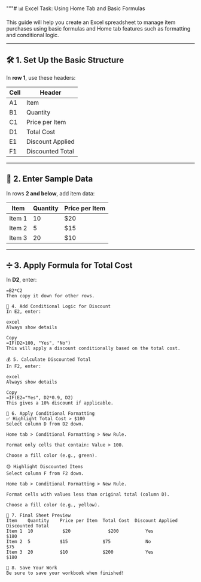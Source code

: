 """# 📊 Excel Task: Using Home Tab and Basic Formulas

This guide will help you create an Excel spreadsheet to manage item purchases using basic formulas and Home tab features such as formatting and conditional logic.

---

## 🛠️ 1. Set Up the Basic Structure

In **row 1**, use these headers:

| Cell | Header             |
|------|--------------------|
| A1   | Item               |
| B1   | Quantity           |
| C1   | Price per Item     |
| D1   | Total Cost         |
| E1   | Discount Applied   |
| F1   | Discounted Total   |

---

## 🧾 2. Enter Sample Data

In rows **2 and below**, add item data:

| Item     | Quantity | Price per Item |
|----------|----------|----------------|
| Item 1   | 10       | $20            |
| Item 2   | 5        | $15            |
| Item 3   | 20       | $10            |

---

## ➗ 3. Apply Formula for Total Cost

In **D2**, enter:

```excel
=B2*C2
Then copy it down for other rows.

🔄 4. Add Conditional Logic for Discount
In E2, enter:

excel
Always show details

Copy
=IF(D2>100, "Yes", "No")
This will apply a discount conditionally based on the total cost.

💰 5. Calculate Discounted Total
In F2, enter:

excel
Always show details

Copy
=IF(E2="Yes", D2*0.9, D2)
This gives a 10% discount if applicable.

🎨 6. Apply Conditional Formatting
✅ Highlight Total Cost > $100
Select column D from D2 down.

Home tab > Conditional Formatting > New Rule.

Format only cells that contain: Value > 100.

Choose a fill color (e.g., green).

🟡 Highlight Discounted Items
Select column F from F2 down.

Home tab > Conditional Formatting > New Rule.

Format cells with values less than original total (column D).

Choose a fill color (e.g., yellow).

🧾 7. Final Sheet Preview
Item	Quantity	Price per Item	Total Cost	Discount Applied	Discounted Total
Item 1	10	         $20	          $200         	Yes            	$180
Item 2	5          	$15           	$75         	No	            $75
Item 3	20	        $10           	$200	        Yes            	$180

💾 8. Save Your Work
Be sure to save your workbook when finished!
